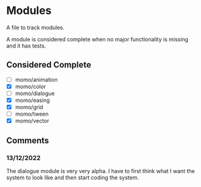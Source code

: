 # Modules

A file to track modules.

A module is considered complete when
no major functionality is missing and it has tests.

## Considered Complete

* [ ] momo/animation
* [x] momo/color
* [ ] momo/dialogue
* [x] momo/easing
* [x] momo/grid
* [ ] momo/tween
* [x] momo/vector

## Comments

### 13/12/2022

The dialogue module is very very alpha.
I have to first think what I want the system to look like and
then start coding the system.
